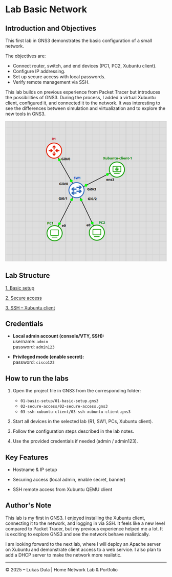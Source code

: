 
# **Lab Basic Network**


## Introduction and Objectives

This first lab in GNS3 demonstrates the basic configuration of a small network.  

The objectives are:

- Connect router, switch, and end devices (PC1, PC2, Xubuntu client).  
- Configure IP addressing.  
- Set up secure access with local passwords.  
- Verify remote management via SSH.  

This lab builds on previous experience from Packet Tracer but introduces the possibilities of GNS3. During the process, I added a virtual Xubuntu client, configured it, and connected it to the network. It was interesting to see the differences between simulation and virtualization and to explore the new tools in GNS3.

![TOPOLOGY-map](images/Pasted%20image%2020250929022418.png)




## Lab Structure

[1. Basic setup](01-basic-setup.md)
    
[2. Secure access](02-secure-access.md)
    
[3. SSH – Xubuntu client](03-ssh-xubuntu-client.md)



## Credentials

- **Local admin account (console/VTY, SSH):**  
  username: `admin`  
  password: `admin123`  

- **Privileged mode (enable secret):**  
  password: `cisco123`  



## How to run the labs

1. Open the project file in GNS3 from the corresponding folder:

   - `01-basic-setup/01-basic-setup.gns3`  
   - `02-secure-access/02-secure-access.gns3`  
   - `03-ssh-xubuntu-client/03-ssh-xubuntu-client.gns3`  

2. Start all devices in the selected lab (R1, SW1, PCs, Xubuntu client).

3. Follow the configuration steps described in the lab notes.

4. Use the provided credentials if needed (admin / admin123).



## Key Features

- Hostname & IP setup
    
- Securing access (local admin, enable secret, banner)
    
- SSH remote access from Xubuntu QEMU client


## Author's Note

This lab is my first in GNS3. I enjoyed installing the Xubuntu client, connecting it to the network, and logging in via SSH. It feels like a new level compared to Packet Tracer, but my previous experience helped me a lot. It is exciting to explore GNS3 and see the network behave realistically.  

I am looking forward to the next lab, where I will deploy an Apache server on Xubuntu and demonstrate client access to a web service. 
I also plan to add a DHCP server to make the network more realistic.


---

© 2025 – Lukas Dula | Home Network Lab & Portfolio
